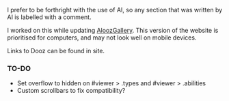 I prefer to be forthright with the use of AI, so any section that was written by AI is labelled with a comment.

I worked on this while updating [AloozGallery](https://abnormalnormality.github.io/AloozGallery).
This version of the website is prioritised for computers, and may not look well on mobile devices.

Links to Dooz can be found in site.

### TO-DO

- Set overflow to hidden on #viewer > .types and #viewer > .abilities
- Custom scrollbars to fix compatibility?
